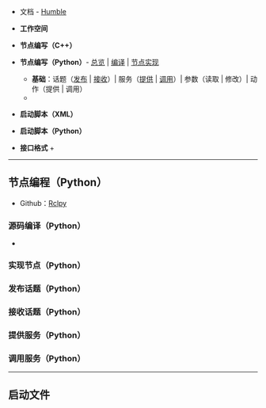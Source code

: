 + 文档 - [Humble](https://docs.ros.org/en/humble)

+ **工作空间**

+ **节点编写（C++）**

+ **节点编写（Python）**- [总览](#节点编程（Python）) | [编译](#源码编译（Python）) | [节点实现](#实现节点（Python）)
	+ **基础**：话题（[发布](#发布话题（Python）) | [接收](#接收话题（Python）)）| 服务（[提供](#提供服务（Python）) | [调用](#调用服务（Python）)）| 参数（读取 | 修改）| 动作（提供 | 调用）
	+ 
+ **启动脚本（XML）**

+ **启动脚本（Python）**

+ **接口格式**
	+ 


---
## 节点编程（Python）

+ Github：[Rclpy](https://github.com/ros2/rclpy)


### 源码编译（Python）

+ 


### 实现节点（Python）



### 发布话题（Python）




### 接收话题（Python）



### 提供服务（Python）



### 调用服务（Python）


---
## 启动文件